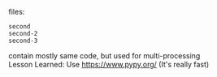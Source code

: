files:
```
second
second-2
second-3
```
contain mostly same code, but used for multi-processing   
Lesson Learned: Use https://www.pypy.org/ (It's really fast)

